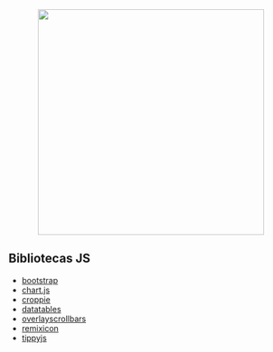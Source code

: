 <div align="center">
  <img src="https://user-images.githubusercontent.com/43222687/173923251-63eca3a1-c9d1-4e85-a21b-bd2cbac962bb.png" width="400px">
</div>

## Bibliotecas JS
- [bootstrap](https://getbootstrap.com/)
- [chart.js](https://www.chartjs.org/)
- [croppie](https://foliotek.github.io/Croppie/)
- [datatables](https://datatables.net/)
- [overlayscrollbars](https://kingsora.github.io/OverlayScrollbars/#!overview)
- [remixicon](https://remixicon.com/)
- [tippyjs](https://atomiks.github.io/tippyjs/v6/constructor/)
